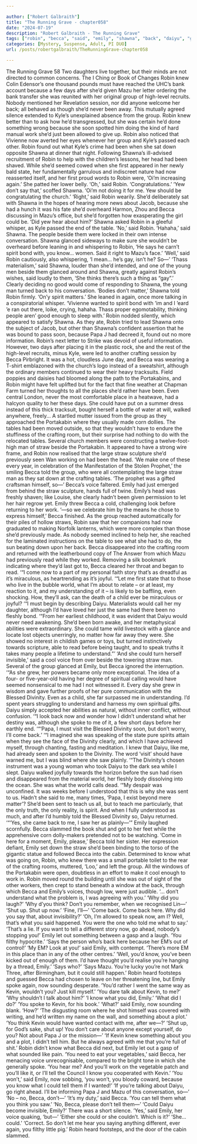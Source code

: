 ```yaml
---

author: ["Robert Galbraith"]
title: "The Running Grave - chapter058"
date: "2024-07-19"
description: "Robert Galbraith - The Running Grave"
tags: ["robin", "becca", "said", "emily", "shawna", "back", "daiyu", "group", "could", "straw", "day", "mazu", "say", "come", "divinity", "know", "tell", "knew", "kyle", "table", "spirit", "would", "told", "papa", "crafting"]
categories: [Mystery, Suspense, Adult, PI DUO]
url: /posts/robertgalbraith/TheRunningGrave-chapter058

---
```



The Running Grave
58
Two daughters live together, but their minds are not directed to common concerns.
The I Ching or Book of Changes
Robin knew Colin Edensor’s one thousand pounds must have reached the UHC’s bank account because a few days after she’d given Mazu her letter ordering the bank transfer she was reunited with her original group of high-level recruits. Nobody mentioned her Revelation session, nor did anyone welcome her back; all behaved as though she’d never been away.
This mutually agreed silence extended to Kyle’s unexplained absence from the group. Robin knew better than to ask how he’d transgressed, but she was certain he’d done something wrong because she soon spotted him doing the kind of hard manual work she’d just been allowed to give up. Robin also noticed that Vivienne now averted her eyes whenever her group and Kyle’s passed each other.
Robin found out what Kyle’s crime had been when she sat down opposite Shawna at dinner that night.
Following Shawna’s ill-advised recruitment of Robin to help with the children’s lessons, her head had been shaved. While she’d seemed cowed when she first appeared in her newly bald state, her fundamentally garrulous and indiscreet nature had now reasserted itself, and her first proud words to Robin were,
‘Oi’m increasing again.’
She patted her lower belly.
‘Oh,’ said Robin. ‘Congratulations.’
‘Yew don’t say that,’ scoffed Shawna. ‘Oi’m not doing it for me. Yew should be congratulating the church.’
‘Right,’ said Robin wearily. She’d deliberately sat with Shawna in the hopes of hearing more news about Jacob, because she had a hunch it was his fate she’d overheard Harmon, Zhou and Becca discussing in Mazu’s office, but she’d forgotten how exasperating the girl could be.
‘Did yew hear about him?’ Shawna asked Robin in a gleeful whisper, as Kyle passed the end of the table.
‘No,’ said Robin.
‘Hahaha,’ said Shawna.
The people beside them were locked in their own intense conversation. Shawna glanced sideways to make sure she wouldn’t be overheard before leaning in and whispering to Robin,
‘He says he carn’t spirit bond with, you know… women. Said it right to Mazu’s face.’
‘Well,’ said Robin cautiously, also whispering, ‘I mean… he’s gay, isn’t he? So—’
‘Thass materialism,’ said Shawna, louder than she’d intended, and one of the young men beside them glanced around and Shawna, greatly against Robin’s wishes, said loudly to them,
‘She thinks there’s such a thing as “gay”.’
Clearly deciding no good would come of responding to Shawna, the young man turned back to his conversation.
‘Bodies don’t matter,’ Shawna told Robin firmly. ‘On’y spirit matters.’
She leaned in again, once more talking in a conspiratorial whisper.
‘Vivienne wanted to spirit bond with ’im and I ’eard ’e ran out there, loike, crying, hahaha. Thass proper egomotability, thinking people aren’ good enough to sleep with.’
Robin nodded silently, which appeared to satisfy Shawna. As they ate, Robin tried to lead Shawna onto the subject of Jacob, but other than Shawna’s confident assertion that he was bound to pass soon, because Papa J had decreed it, found out no more information.
Robin’s next letter to Strike was devoid of useful information. However, two days after placing it in the plastic rock, she and the rest of the high-level recruits, minus Kyle, were led to another crafting session by Becca Pirbright.
It was a hot, cloudless June day, and Becca was wearing a T-shirt emblazoned with the church’s logo instead of a sweatshirt, although the ordinary members continued to wear their heavy tracksuits. Field poppies and daisies had bloomed along the path to the Portakabins, and Robin might have felt uplifted but for the fact that fine weather at Chapman Farm turned her thoughts to all the places she’d rather have been. Even central London, never the most comfortable place in a heatwave, had a halcyon quality to her these days. She could have put on a summer dress instead of this thick tracksuit, bought herself a bottle of water at will, walked anywhere, freely…
A startled mutter issued from the group as they approached the Portakabin where they usually made corn dollies. The tables had been moved outside, so that they wouldn’t have to endure the stuffiness of the crafting room, but their surprise had nothing to do with the relocated tables.
Several church members were constructing a twelve-foot-high man of straw beside the Portakabin. It appeared to have a strong wire frame, and Robin now realised that the large straw sculpture she’d previously seen Wan working on had been the head.
‘We make one of these every year, in celebration of the Manifestation of the Stolen Prophet,’ the smiling Becca told the group, who were all contemplating the large straw man as they sat down at the crafting tables. ‘The prophet was a gifted craftsman himself, so—’
Becca’s voice faltered. Emily had just emerged from behind the straw sculpture, hands full of twine. Emily’s head was freshly shaven; like Louise, she clearly hadn’t been given permission to let her hair regrow yet. Emily threw Becca a cold, challenging look before returning to her work.
‘—so we celebrate him by the means he chose to express himself,’ Becca finished.
As the group reached automatically for their piles of hollow straws, Robin saw that her companions had now graduated to making Norfolk lanterns, which were more complex than those she’d previously made. As nobody seemed inclined to help her, she reached for the laminated instructions on the table to see what she had to do, the sun beating down upon her back.
Becca disappeared into the crafting room and returned with the leatherbound copy of The Answer from which Mazu had previously read while they worked. Removing a silk bookmark indicating where they’d last got to, Becca cleared her throat and began to read.
‘“I come now to a part of my personal faith story that’s as dreadful as it’s miraculous, as heartrending as it’s joyful.
‘“Let me first state that to those who live in the bubble world, what I’m about to relate – or at least, my reaction to it, and my understanding of it – is likely to be baffling, even shocking. How, they’ll ask, can the death of a child ever be miraculous or joyful?
‘“I must begin by describing Daiyu. Materialists would call her my daughter, although I’d have loved her just the same had there been no fleshly bond.
‘“From her earliest childhood, it was evident that Daiyu would never need awakening. She’d been born awake, and her metaphysical abilities were extraordinary. She could tame wild livestock with a glance and locate lost objects unerringly, no matter how far away they were. She showed no interest in childish games or toys, but turned instinctively towards scripture, able to read before being taught, and to speak truths it takes many people a lifetime to understand.”’
‘And she could turn herself invisible,’ said a cool voice from over beside the towering straw man.
Several of the group glanced at Emily, but Becca ignored the interruption.
‘“As she grew, her powers became only more exceptional. The idea of a four- or five-year-old having her degree of spiritual calling would have seemed nonsensical to me had I not witnessed it. Every day she grew in wisdom and gave further proofs of her pure communication with the Blessed Divinity. Even as a child, she far surpassed me in understanding. I’d spent years struggling to understand and harness my own spiritual gifts. Daiyu simply accepted her abilities as natural, without inner conflict, without confusion.
‘“I look back now and wonder how I didn’t understand what her destiny was, although she spoke to me of it, a few short days before her earthly end.
‘“‘Papa, I must visit the Blessed Divinity soon, but don’t worry, I’ll come back.’
‘“I imagined she was speaking of the state pure spirits attain when they see the face of the Divinity clearly, and which I have achieved myself, through chanting, fasting and meditation. I knew that Daiyu, like me, had already seen and spoken to the Divinity. The word ‘visit’ should have warned me, but I was blind where she saw plainly.
‘“The Divinity’s chosen instrument was a young woman who took Daiyu to the dark sea while I slept. Daiyu walked joyfully towards the horizon before the sun had risen and disappeared from the material world, her fleshly body dissolving into the ocean. She was what the world calls dead.
‘“My despair was unconfined. It was weeks before I understood that this is why she was sent to us. Hadn’t she said to me, many times, ‘Papa, I exist beyond mere matter’? She’d been sent to teach us all, but to teach me particularly, that the only truth, the only reality, is spirit. And when I fully understood as much, and after I’d humbly told the Blessed Divinity so, Daiyu returned.
‘“‘Yes, she came back to me, I saw her as plainly—’”
Emily laughed scornfully. Becca slammed the book shut and got to her feet while the apprehensive corn dolly-makers pretended not to be watching.
‘Come in here for a moment, Emily, please,’ Becca told her sister.
Her expression defiant, Emily set down the straw she’d been binding to the torso of the gigantic statue and followed Becca into the cabin. Determined to know what was going on, Robin, who knew there was a small portable toilet to the rear of the crafting rooms, muttered, ‘Loo,’ and left the group.
All the windows of the Portakabin were open, doubtless in an effort to make it cool enough to work in. Robin moved round the building until she was out of sight of the other workers, then crept to stand beneath a window at the back, through which Becca and Emily’s voices, though low, were just audible.
‘… don’t understand what the problem is, I was agreeing with you.’
‘Why did you laugh?’
‘Why d’you think? Don’t you remember, when we recognised Lin—’
‘Shut up. Shut up now.’
‘Fine, I’ll—’
‘Come back. Come back here. Why did you say that, about invisibility?’
‘Oh, I’m allowed to speak now, am I? Well, that’s what you said happened. You were the one who told me what to say.’
‘That’s a lie. If you want to tell a different story now, go ahead, nobody’s stopping you!’
Emily let out something between a gasp and a laugh.
‘You filthy hypocrite.’
‘Says the person who’s back here because her EM’s out of control!’
‘My EM? Look at you!’ said Emily, with contempt. ‘There’s more EM in this place than in any of the other centres.’
‘Well, you’d know, you’ve been kicked out of enough of them. I’d have thought you’d realise you’re hanging by a thread, Emily.’
‘Says who?’
‘Says Mazu. You’re lucky you’re not Mark Three, after Birmingham, but it could still happen.’
Robin heard footsteps and guessed Becca had chosen to leave on her threatening line, but Emily spoke again, now sounding desperate.
‘You’d rather I went the same way as Kevin, wouldn’t you? Just kill myself.’
‘You dare talk about Kevin, to me?’
‘Why shouldn’t I talk about him?’
‘I know what you did, Emily.’
‘What did I do?’
‘You spoke to Kevin, for his book.’
‘What?’ said Emily, now sounding blank. ‘How?’
‘The disgusting room where he shot himself was covered with writing, and he’d written my name on the wall, and something about a plot.’
‘You think Kevin would have wanted contact with me, after we—?’
‘Shut up, for God’s sake, shut up! You don’t care about anyone except yourself, do you? Not about Papa J or the mission—’
‘If Kevin knew something about you and a plot, I didn’t tell him. But he always agreed with me that you’re full of shit.’
Robin didn’t know what Becca did next, but Emily let out a gasp of what sounded like pain.
‘You need to eat your vegetables,’ said Becca, her menacing voice unrecognisable, compared to the bright tone in which she generally spoke. ‘You hear me? And you’ll work on the vegetable patch and you’ll like it, or I’ll tell the Council I know you cooperated with Kevin.’
‘You won’t,’ said Emily, now sobbing, ‘you won’t, you bloody coward, because you know what I could tell them if I wanted!’
‘If you’re talking about Daiyu, go right ahead. I’ll be informing Papa J and Mazu of this conversation, so—’
‘No – no, Becca, don’t—’
‘It’s my duty,’ said Becca. ‘You can tell them what you think you saw.’
‘No, Becca, please don’t tell them—’
‘Could Daiyu become invisible, Emily?’
There was a short silence.
‘Yes,’ said Emily, her voice quaking, ‘but—’
‘Either she could or she couldn’t. Which is it?’
‘She… could.’
‘Correct. So don’t let me hear you saying anything different, ever again, you filthy little pig.’
Robin heard footsteps, and the door of the cabin slammed.
